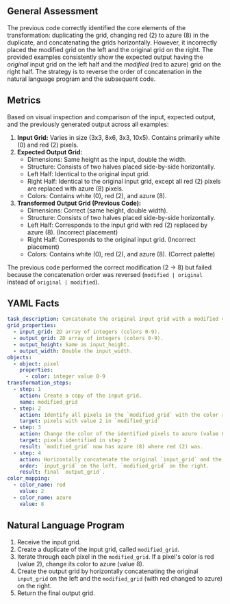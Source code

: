 ## General Assessment

The previous code correctly identified the core elements of the transformation: duplicating the grid, changing red (2) to azure (8) in the duplicate, and concatenating the grids horizontally. However, it incorrectly placed the modified grid on the left and the original grid on the right. The provided examples consistently show the expected output having the *original* input grid on the left half and the *modified* (red to azure) grid on the right half. The strategy is to reverse the order of concatenation in the natural language program and the subsequent code.

## Metrics

Based on visual inspection and comparison of the input, expected output, and the previously generated output across all examples:

1.  **Input Grid:** Varies in size (3x3, 8x6, 3x3, 10x5). Contains primarily white (0) and red (2) pixels.
2.  **Expected Output Grid:**
    *   Dimensions: Same height as the input, double the width.
    *   Structure: Consists of two halves placed side-by-side horizontally.
    *   Left Half: Identical to the original input grid.
    *   Right Half: Identical to the original input grid, except all red (2) pixels are replaced with azure (8) pixels.
    *   Colors: Contains white (0), red (2), and azure (8).
3.  **Transformed Output Grid (Previous Code):**
    *   Dimensions: Correct (same height, double width).
    *   Structure: Consists of two halves placed side-by-side horizontally.
    *   Left Half: Corresponds to the input grid with red (2) replaced by azure (8). (Incorrect placement)
    *   Right Half: Corresponds to the original input grid. (Incorrect placement)
    *   Colors: Contains white (0), red (2), and azure (8). (Correct palette)

The previous code performed the correct modification (2 -> 8) but failed because the concatenation order was reversed (`modified | original` instead of `original | modified`).

## YAML Facts


```yaml
task_description: Concatenate the original input grid with a modified version of itself.
grid_properties:
  - input_grid: 2D array of integers (colors 0-9).
  - output_grid: 2D array of integers (colors 0-9).
  - output_height: Same as input_height.
  - output_width: Double the input_width.
objects:
  - object: pixel
    properties:
      - color: integer value 0-9
transformation_steps:
  - step: 1
    action: Create a copy of the input grid.
    name: modified_grid
  - step: 2
    action: Identify all pixels in the `modified_grid` with the color red (value 2).
    target: pixels with value 2 in `modified_grid`
  - step: 3
    action: Change the color of the identified pixels to azure (value 8).
    target: pixels identified in step 2
    result: `modified_grid` now has azure (8) where red (2) was.
  - step: 4
    action: Horizontally concatenate the original `input_grid` and the `modified_grid`.
    order: `input_grid` on the left, `modified_grid` on the right.
    result: final `output_grid`.
color_mapping:
  - color_name: red
    value: 2
  - color_name: azure
    value: 8
```


## Natural Language Program

1.  Receive the input grid.
2.  Create a duplicate of the input grid, called `modified_grid`.
3.  Iterate through each pixel in the `modified_grid`. If a pixel's color is red (value 2), change its color to azure (value 8).
4.  Create the output grid by horizontally concatenating the original `input_grid` on the left and the `modified_grid` (with red changed to azure) on the right.
5.  Return the final output grid.